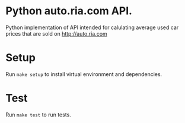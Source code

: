 # Python auto.ria.com API.

Python implementation of API intended for calulating
average used car prices that are sold on http://auto.ria.com

# Setup

Run `make setup` to install virtual environment and dependencies.

# Test

Run `make test` to run tests.
